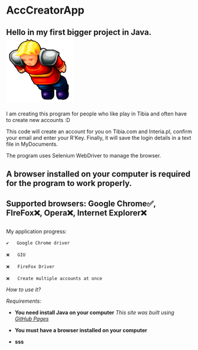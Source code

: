 # AccCreatorApp

## Hello in my first bigger project in Java. ![This is an image](Tibia_icon.png)

I am creating this program for people who like play in Tibia and often have to create new accounts :D 

This code will create an account for you on Tibia.com and Interia.pl, confirm your email and enter your R'Key.
Finally, it will save the login details in a text file in MyDocuments.

The program uses Selenium WebDriver to manage the browser.

## A browser installed on your computer is required for the program to work properly.

## Supported browsers:  Google Chrome✅, FIreFox❌, Opera❌, Internet Explorer❌


## 

My application progress:
 
    ✔️   Google Chrome driver
  
    ❌   GIU 
  
    ❌   FireFox Driver 
  
    ❌   Create multiple accounts at once
  
  
*How to use it?*

*Requirements:*

- **You need install Java on your computer** *This site was built using [GitHub Pages](https://pages.github.com/)*
* **You must have a browser installed on your computer**
+ **sss**


